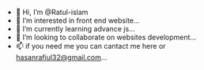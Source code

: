 - 👋 Hi, I’m @Ratul-islam
- 👀 I’m interested in front end website...
- 🌱 I’m currently learning advance js...
- 💞️ I’m looking to collaborate on websites development...
- 📫 if you need me you can cantact me here or hasanrafiul32@gmail.com...

<!---

hi there fellow coders wUw.

--->
